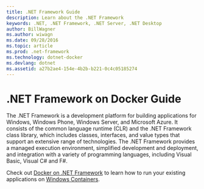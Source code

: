 ```yaml
---
title: .NET Framework Guide
description: Learn about the .NET Framework
keywords: .NET, .NET Framework, .NET Server, .NET Desktop
author: BillWagner
ms.author: wiwagn
ms.date: 09/28/2016
ms.topic: article
ms.prod: .net-framework
ms.technology: dotnet-docker
ms.devlang: dotnet
ms.assetid: a27b2ae4-154e-4b2b-b221-0c4c05185274
---
```


# .NET Framework on Docker Guide

The .NET Framework is a development platform for building applications for Windows, Windows Phone, Windows Server, and Microsoft Azure. It consists of the common language runtime (CLR) and the .NET Framework class library, which includes classes, interfaces, and value types that support an extensive range of technologies. The .NET Framework provides a managed execution environment, simplified development and deployment, and integration with a variety of programming languages, including Visual Basic, Visual C# and F#.

Check out [Docker on .NET Framework](docker/index.md) to learn how to run your existing applications on [Windows Containers](https://msdn.microsoft.com/virtualization/windowscontainers/about/about_overview).
 
